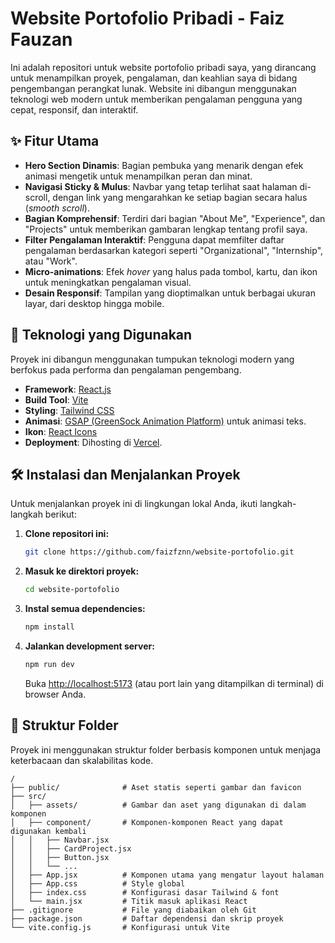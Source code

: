 # Website Portofolio Pribadi - Faiz Fauzan

Ini adalah repositori untuk website portofolio pribadi saya, yang dirancang untuk menampilkan proyek, pengalaman, dan keahlian saya di bidang pengembangan perangkat lunak. Website ini dibangun menggunakan teknologi web modern untuk memberikan pengalaman pengguna yang cepat, responsif, dan interaktif.

## ✨ Fitur Utama

  * **Hero Section Dinamis**: Bagian pembuka yang menarik dengan efek animasi mengetik untuk menampilkan peran dan minat.
  * **Navigasi Sticky & Mulus**: Navbar yang tetap terlihat saat halaman di-scroll, dengan link yang mengarahkan ke setiap bagian secara halus (*smooth scroll*).
  * **Bagian Komprehensif**: Terdiri dari bagian "About Me", "Experience", dan "Projects" untuk memberikan gambaran lengkap tentang profil saya.
  * **Filter Pengalaman Interaktif**: Pengguna dapat memfilter daftar pengalaman berdasarkan kategori seperti "Organizational", "Internship", atau "Work".
  * **Micro-animations**: Efek *hover* yang halus pada tombol, kartu, dan ikon untuk meningkatkan pengalaman visual.
  * **Desain Responsif**: Tampilan yang dioptimalkan untuk berbagai ukuran layar, dari desktop hingga mobile.

## 🚀 Teknologi yang Digunakan

Proyek ini dibangun menggunakan tumpukan teknologi modern yang berfokus pada performa dan pengalaman pengembang.

  * **Framework**: [React.js](https://react.dev/)
  * **Build Tool**: [Vite](https://vitejs.dev/)
  * **Styling**: [Tailwind CSS](https://tailwindcss.com/)
  * **Animasi**: [GSAP (GreenSock Animation Platform)](https://gsap.com/) untuk animasi teks.
  * **Ikon**: [React Icons](https://react-icons.github.io/react-icons/)
  * **Deployment**: Dihosting di [Vercel](https://vercel.com/).

## 🛠️ Instalasi dan Menjalankan Proyek

Untuk menjalankan proyek ini di lingkungan lokal Anda, ikuti langkah-langkah berikut:

1.  **Clone repositori ini:**

    ```bash
    git clone https://github.com/faizfznn/website-portofolio.git
    ```

2.  **Masuk ke direktori proyek:**

    ```bash
    cd website-portofolio
    ```

3.  **Instal semua dependencies:**

    ```bash
    npm install
    ```

4.  **Jalankan development server:**

    ```bash
    npm run dev
    ```

    Buka [http://localhost:5173](https://www.google.com/search?q=http://localhost:5173) (atau port lain yang ditampilkan di terminal) di browser Anda.

## 📁 Struktur Folder

Proyek ini menggunakan struktur folder berbasis komponen untuk menjaga keterbacaan dan skalabilitas kode.

```
/
├── public/              # Aset statis seperti gambar dan favicon
├── src/
│   ├── assets/          # Gambar dan aset yang digunakan di dalam komponen
│   ├── component/       # Komponen-komponen React yang dapat digunakan kembali
│   │   ├── Navbar.jsx
│   │   ├── CardProject.jsx
│   │   ├── Button.jsx
│   │   └── ...
│   ├── App.jsx          # Komponen utama yang mengatur layout halaman
│   ├── App.css          # Style global
│   ├── index.css        # Konfigurasi dasar Tailwind & font
│   └── main.jsx         # Titik masuk aplikasi React
├── .gitignore           # File yang diabaikan oleh Git
├── package.json         # Daftar dependensi dan skrip proyek
└── vite.config.js       # Konfigurasi untuk Vite
```
